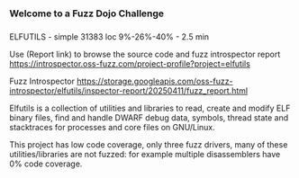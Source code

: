 ###
### Welcome to a Fuzz Dojo Challenge
###

ELFUTILS - simple 31383 loc 9%-26%-40% - 2.5 min

Use (Report link) to browse the source code and fuzz introspector report https://introspector.oss-fuzz.com/project-profile?project=elfutils

Fuzz Introspector
https://storage.googleapis.com/oss-fuzz-introspector/elfutils/inspector-report/20250411/fuzz_report.html

Elfutils is a collection of utilities and libraries to read, create and modify ELF binary files, find and handle DWARF debug data, symbols, thread state and stacktraces for processes and core files on GNU/Linux.

This project has low code coverage, only three fuzz drivers, many of these utilities/libraries are not fuzzed: for example multiple disassemblers have 0% code coverage.
